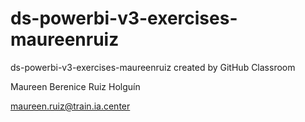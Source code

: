# ds-powerbi-v3-exercises-maureenruiz
ds-powerbi-v3-exercises-maureenruiz created by GitHub Classroom

Maureen Berenice Ruiz Holguín 

maureen.ruiz@train.ia.center
